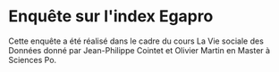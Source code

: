# Enquête sur l'index Egapro

Cette enquête a été réalisé dans le cadre du cours La Vie sociale des Données donné par Jean-Philippe Cointet et Olivier Martin en Master à Sciences Po.
